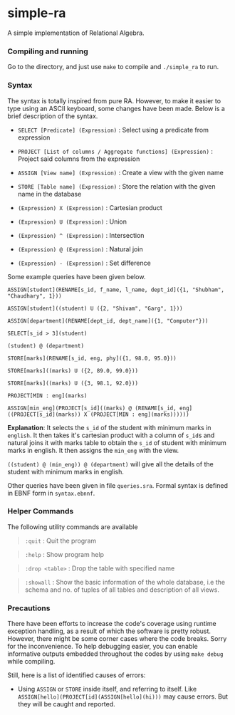 # simple-ra
A simple implementation of Relational Algebra.

### Compiling and running
Go to the directory, and just use `make` to compile and `./simple_ra` to run.

### Syntax
The syntax is totally inspired from pure RA. However, to make it easier to type using an ASCII
keyboard, some changes have been made. Below is a brief description of the syntax.

* `SELECT [Predicate] (Expression)` : Select using a predicate from expression

* `PROJECT [List of columns / Aggregate functions] (Expression)` : Project said columns from the expression

* `ASSIGN [View name] (Expression)` : Create a view with the given name

* `STORE [Table name] (Expression)` : Store the relation with the given name in the database

* `(Expression) X (Expression)` : Cartesian product

* `(Expression) U (Expression)` : Union

* `(Expression) ^ (Expression)` : Intersection

* `(Expression) @ (Expression)` : Natural join

* `(Expression) - (Expression)` : Set difference

Some example queries have been given below. 

`ASSIGN[student](RENAME[s_id, f_name, l_name, dept_id]({1, "Shubham", "Chaudhary", 1}))`

`ASSIGN[student]((student) U ({2, "Shivam", "Garg", 1}))`

`ASSIGN[department](RENAME[dept_id, dept_name]({1, "Computer"}))`

`SELECT[s_id > 3](student)`

`(student) @ (department)`

`STORE[marks](RENAME[s_id, eng, phy]({1, 98.0, 95.0}))`

`STORE[marks]((marks) U ({2, 89.0, 99.0}))`

`STORE[marks]((marks) U ({3, 98.1, 92.0}))`

`PROJECT[MIN : eng](marks)`

`ASSIGN[min_eng](PROJECT[s_id]((marks) @ (RENAME[s_id, eng]((PROJECT[s_id](marks)) X (PROJECT[MIN : eng](marks))))))`

__Explanation__: It selects the `s_id` of the student with minimum marks in `english`. It then takes it's cartesian product with a column of `s_id`s and natural joins it with marks table to obtain the `s_id` of student with minimum marks in english. It then assigns the `min_eng` with the view.

`((student) @ (min_eng)) @ (department)` will give all the details of the student with minimum marks in english. 

Other queries have been given in file `queries.sra`. Formal syntax is defined in EBNF form in `syntax.ebnnf`.

### Helper Commands
The following utility commands are available

> `:quit` : Quit the program

> `:help` : Show program help

> `:drop <table>` : Drop the table with specified name

> `:showall` : Show the basic information of the whole database, i.e the schema and no. of tuples of all tables and description of all views.

### Precautions
There have been efforts to increase the code's coverage using runtime exception handling, as a result of which the software is pretty robust. However, there might be some corner cases where the code breaks. Sorry for the inconvenience. To help debugging easier, you can enable informative outputs embedded throughout the codes by using `make debug` while compiling.

Still, here is a list of identified causes of errors:
* Using `ASSIGN` or `STORE` inside itself, and referring to itself. Like `ASSIGN[hello](PROJECT[id](ASSIGN[hello](hi)))` may cause errors. But they will be caught and reported.
